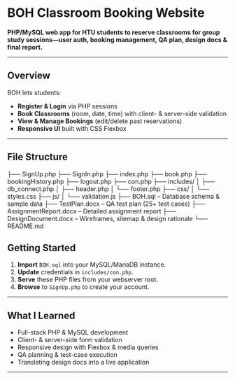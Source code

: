 # BOH Classroom Booking Website

**PHP/MySQL web app for HTU students to reserve classrooms for group study sessions—user auth, booking management, QA plan, design docs & final report.**

---

## Overview
BOH lets students:
- **Register & Login** via PHP sessions  
- **Book Classrooms** (room, date, time) with client- & server-side validation  
- **View & Manage Bookings** (edit/delete past reservations)  
- **Responsive UI** built with CSS Flexbox  

---

## File Structure
├── SignUp.php
├── SignIn.php
├── index.php
├── book.php
├── bookingHistory.php
├── logout.php
├── con.php
├── includes/
│ ├── db_connect.php
│ ├── header.php
│ └── footer.php
├── css/
│ └── styles.css
├── js/
│ └── validation.js
├── BOH.sql – Database schema & sample data
├── TestPlan.docx – QA test plan (25+ test cases)
├── AssignmentReport.docx – Detailed assignment report
├── DesignDocument.docx – Wireframes, sitemap & design rationale
└── README.md
## Getting Started
1. **Import** `BOH.sql` into your MySQL/MariaDB instance.  
2. **Update** credentials in `includes/con.php`.  
3. **Serve** these PHP files from your webserver root.  
4. **Browse** to `SignUp.php` to create your account.

---

## What I Learned
- Full-stack PHP & MySQL development  
- Client- & server-side form validation  
- Responsive design with Flexbox & media queries  
- QA planning & test-case execution  
- Translating design docs into a live application

---


